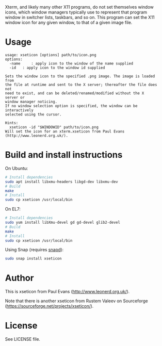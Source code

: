 Xterm, and likely many other X11 programs, do not set themselves window icons, which window managers typically use to represent that program window in switcher lists, taskbars, and so on. This program can set the X11 window icon for any given window, to that of a given image file.

Usage
=====
    usage: xseticon [options] path/to/icon.png
    options:
      -name     : apply icon to the window of the name supplied
      -id   : apply icon to the window id supplied
    
    Sets the window icon to the specified .png image. The image is loaded from
    the file at runtime and sent to the X server; thereafter the file does not
    need to exist, and can be deleted/renamed/modified without the X server or
    window manager noticing.
    If no window selection option is specified, the window can be interactively
    selected using the cursor.
    
    Hints:
      xseticon -id "$WINDOWID" path/to/icon.png
    Will set the icon for an xterm.xseticon from Paul Evans (http://www.leonerd.org.uk/).

Build and install instructions
==============================

On Ubuntu:

``` bash
# Install dependencies
sudo apt install libxmu-headers libgd-dev libxmu-dev
# Build
make
# Install
sudo cp xseticon /usr/local/bin
```
On EL7:

```bash
# Install dependencies
sudo yum install libXmu-devel gd gd-devel glib2-devel
# Build
make
# Install
sudo cp xseticon /usr/local/bin
```
Using Snap (requires [snapd](https://docs.snapcraft.io/installing-snapd/6735)):

```bash
sudo snap install xseticon
```

Author
======
This is xseticon from Paul Evans (http://www.leonerd.org.uk/).

Note that there is another xseticon from Rustem Valeev on Sourceforge (https://sourceforge.net/projects/xseticon/).

License
=======

See LICENSE file.

